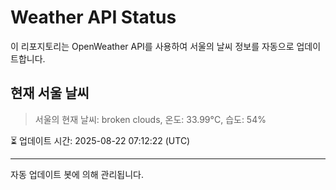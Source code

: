 
# Weather API Status

이 리포지토리는 OpenWeather API를 사용하여 서울의 날씨 정보를 자동으로 업데이트합니다.

## 현재 서울 날씨
> 서울의 현재 날씨: broken clouds, 온도: 33.99°C, 습도: 54%

⏳ 업데이트 시간: 2025-08-22 07:12:22 (UTC)

---
자동 업데이트 봇에 의해 관리됩니다.
